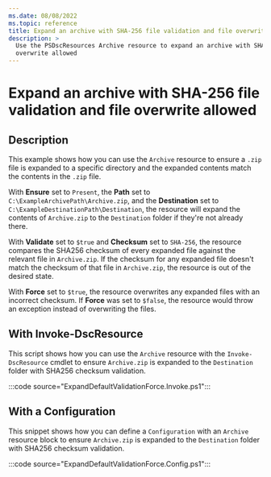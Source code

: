 ```yaml
---
ms.date: 08/08/2022
ms.topic: reference
title: Expand an archive with SHA-256 file validation and file overwrite allowed
description: >
  Use the PSDscResources Archive resource to expand an archive with SHA-256 file validation and file
  overwrite allowed
---
```


# Expand an archive with SHA-256 file validation and file overwrite allowed

## Description

This example shows how you can use the `Archive` resource to ensure a `.zip` file is expanded to a
specific directory and the expanded contents match the contents in the `.zip` file.

With **Ensure** set to `Present`, the **Path** set to `C:\ExampleArchivePath\Archive.zip`, and the
**Destination** set to `C:\ExampleDestinationPath\Destination`, the resource will expand the
contents of `Archive.zip` to the `Destination` folder if they're not already there.

With **Validate** set to `$true` and **Checksum** set to `SHA-256`, the resource compares the SHA256
checksum of every expanded file against the relevant file in `Archive.zip`. If the checksum for any
expanded file doesn't match the checksum of that file in `Archive.zip`, the resource is out of the
desired state.

With **Force** set to `$true`, the resource overwrites any expanded files with an incorrect
checksum. If **Force** was set to `$false`, the resource would throw an exception instead of
overwriting the files.

## With Invoke-DscResource

This script shows how you can use the `Archive` resource with the `Invoke-DscResource` cmdlet to
ensure `Archive.zip` is expanded to the `Destination` folder with SHA256 checksum validation.

:::code source="ExpandDefaultValidationForce.Invoke.ps1":::

## With a Configuration

This snippet shows how you can define a `Configuration` with an `Archive` resource block to ensure
`Archive.zip` is expanded to the `Destination` folder with SHA256 checksum validation.

:::code source="ExpandDefaultValidationForce.Config.ps1":::
